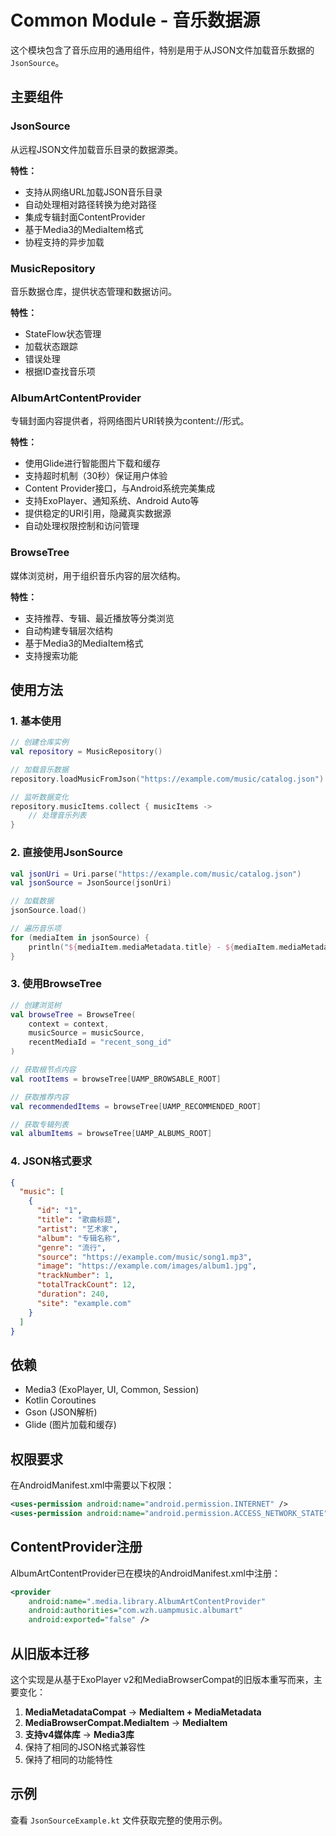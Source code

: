 # Common Module - 音乐数据源

这个模块包含了音乐应用的通用组件，特别是用于从JSON文件加载音乐数据的`JsonSource`。

## 主要组件

### JsonSource
从远程JSON文件加载音乐目录的数据源类。

**特性：**
- 支持从网络URL加载JSON音乐目录
- 自动处理相对路径转换为绝对路径
- 集成专辑封面ContentProvider
- 基于Media3的MediaItem格式
- 协程支持的异步加载

### MusicRepository
音乐数据仓库，提供状态管理和数据访问。

**特性：**
- StateFlow状态管理
- 加载状态跟踪
- 错误处理
- 根据ID查找音乐项

### AlbumArtContentProvider
专辑封面内容提供者，将网络图片URI转换为content://形式。

**特性：**
- 使用Glide进行智能图片下载和缓存
- 支持超时机制（30秒）保证用户体验
- Content Provider接口，与Android系统完美集成
- 支持ExoPlayer、通知系统、Android Auto等
- 提供稳定的URI引用，隐藏真实数据源
- 自动处理权限控制和访问管理

### BrowseTree
媒体浏览树，用于组织音乐内容的层次结构。

**特性：**
- 支持推荐、专辑、最近播放等分类浏览
- 自动构建专辑层次结构
- 基于Media3的MediaItem格式
- 支持搜索功能

## 使用方法

### 1. 基本使用

```kotlin
// 创建仓库实例
val repository = MusicRepository()

// 加载音乐数据
repository.loadMusicFromJson("https://example.com/music/catalog.json")

// 监听数据变化
repository.musicItems.collect { musicItems ->
    // 处理音乐列表
}
```

### 2. 直接使用JsonSource

```kotlin
val jsonUri = Uri.parse("https://example.com/music/catalog.json")
val jsonSource = JsonSource(jsonUri)

// 加载数据
jsonSource.load()

// 遍历音乐项
for (mediaItem in jsonSource) {
    println("${mediaItem.mediaMetadata.title} - ${mediaItem.mediaMetadata.artist}")
}
```

### 3. 使用BrowseTree

```kotlin
// 创建浏览树
val browseTree = BrowseTree(
    context = context,
    musicSource = musicSource,
    recentMediaId = "recent_song_id"
)

// 获取根节点内容
val rootItems = browseTree[UAMP_BROWSABLE_ROOT]

// 获取推荐内容
val recommendedItems = browseTree[UAMP_RECOMMENDED_ROOT]

// 获取专辑列表
val albumItems = browseTree[UAMP_ALBUMS_ROOT]
```

### 4. JSON格式要求

```json
{
  "music": [
    {
      "id": "1",
      "title": "歌曲标题",
      "artist": "艺术家",
      "album": "专辑名称",
      "genre": "流行",
      "source": "https://example.com/music/song1.mp3",
      "image": "https://example.com/images/album1.jpg",
      "trackNumber": 1,
      "totalTrackCount": 12,
      "duration": 240,
      "site": "example.com"
    }
  ]
}
```

## 依赖

- Media3 (ExoPlayer, UI, Common, Session)
- Kotlin Coroutines
- Gson (JSON解析)
- Glide (图片加载和缓存)

## 权限要求

在AndroidManifest.xml中需要以下权限：

```xml
<uses-permission android:name="android.permission.INTERNET" />
<uses-permission android:name="android.permission.ACCESS_NETWORK_STATE" />
```

## ContentProvider注册

AlbumArtContentProvider已在模块的AndroidManifest.xml中注册：

```xml
<provider
    android:name=".media.library.AlbumArtContentProvider"
    android:authorities="com.wzh.uampmusic.albumart"
    android:exported="false" />
```

## 从旧版本迁移

这个实现是从基于ExoPlayer v2和MediaBrowserCompat的旧版本重写而来，主要变化：

1. **MediaMetadataCompat** → **MediaItem + MediaMetadata**
2. **MediaBrowserCompat.MediaItem** → **MediaItem**
3. **支持v4媒体库** → **Media3库**
4. 保持了相同的JSON格式兼容性
5. 保持了相同的功能特性

## 示例

查看 `JsonSourceExample.kt` 文件获取完整的使用示例。
